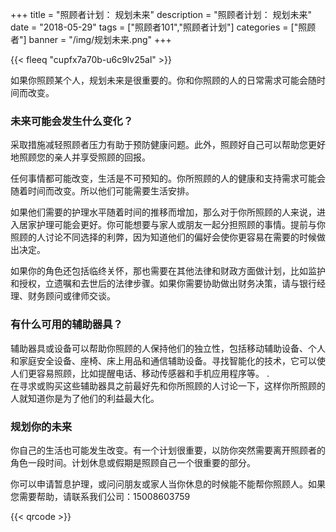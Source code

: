 ﻿+++
title = "照顾者计划： 规划未来"
description = "照顾者计划： 规划未来"
date = "2018-05-29"
tags = ["照顾者101","照顾者计划"]
categories = ["照顾者"]
banner = "/img/规划未来.png"
+++

{{< fleeq "cupfx7a70b-u6c9lv25al" >}}

如果你照顾某个人，规划未来是很重要的。你和你照顾的人的日常需求可能会随时间而改变。

### 未来可能会发生什么变化？

采取措施减轻照顾者压力有助于预防健康问题。此外，照顾好自己可以帮助您更好地照顾您的亲人并享受照顾的回报。

任何事情都可能改变，生活是不可预知的。你所照顾的人的健康和支持需求可能会随着时间而改变。所以他们可能需要生活安排。       

如果他们需要的护理水平随着时间的推移而增加，那么对于你所照顾的人来说，进入居家护理可能会更好。你可能想要与家人或朋友一起分担照顾的事情。提前与你照顾的人讨论不同选择的利弊，因为知道他们的偏好会使你更容易在需要的时候做出决定。              

如果你的角色还包括临终关怀，那也需要在其他法律和财政方面做计划，比如监护和授权，立遗嘱和去世后的法律步骤。如果你需要协助做出财务决策，请与银行经理、财务顾问或律师交谈。

### 有什么可用的辅助器具？ 

辅助器具或设备可以帮助你照顾的人保持他们的独立性，包括移动辅助设备、个人和家庭安全设备、座椅、床上用品和通信辅助设备。寻找智能化的技术，它可以使人们更容易照顾，比如提醒电话、移动传感器和手机应用程序等。                           .                          
在寻求或购买这些辅助器具之前最好先和你所照顾的人讨论一下，这样你所照顾的人就知道你是为了他们的利益最大化。  

### 规划你的未来              
你自己的生活也可能发生改变。有一个计划很重要，以防你突然需要离开照顾者的角色一段时间。计划休息或假期是照顾自己一个很重要的部分。            

你可以申请暂息护理，或问问朋友或家人当你休息的时候能不能帮你照顾人。如果您需要帮助，请联系我们公司：15008603759 

{{< qrcode >}}